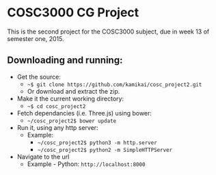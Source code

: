 # COSC3000 CG Project
This is the second project for the COSC3000 subject, due in week 13 of semester one, 2015.

## Downloading and running:
- Get the source:
    - `~$ git clone https://github.com/kamikai/cosc_project2.git`
    - Or download and extract the zip.
- Make it the current working directory:
    - `~$ cd cosc_project2`
- Fetch dependancies (i.e. Three.js) using bower: 
    - `~/cosc_project2$ bower update`
- Run it, using any http server:
    - Example:
        - `~/cosc_project2$ python3 -m http.server`
        - `~/cosc_project2$ python2 -m SimpleHTTPServer`
- Navigate to the url
    - Example - Python: `http://localhost:8000`